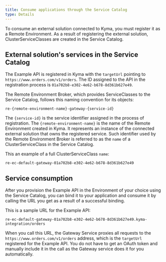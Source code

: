 ```yaml
---
title: Consume applications through the Service Catalog
type: Details
---
```


To consume an external solution connected to Kyma, you must register it as a Remote Environment. As a result of registering the external solution, ClusterServiceClasses are created in the Service Catalog.

## External solution's services in the Service Catalog

The Example API is registered in Kyma with the `targetUrl` pointing to `https://www.orders.com/v1/orders`. The ID assigned to the API in the registration process is `01a702b8-e302-4e62-b678-8d361b627e49`.

The Remote Environment Broker, which provides ServiceClasses to the Service Catalog, follows this naming convention for its objects:
```
re-{remote-environment-name}-gateway-{service-id}
```
The `{service-id}` is the service identifier assigned in the process of registration. The `{remote-environment-name}` is the name of the Remote Environment created in Kyma. It represents an instance of the connected external solution that owns the registered service. Such identifier used by the Remote Environment Broker is referred to as the `name` of a ClusterServiceClass in the Service Catalog.

This an example of a full ClusterServiceClass `name`:
```
re-ec-default-gateway-01a702b8-e302-4e62-b678-8d361b627e49
```

## Service consumption

After you provision the Example API in the Environment of your choice using the Service Catalog, you can bind it to your application and consume it by calling the URL you get as a result of a successful binding.

This is a sample URL for the Example API:
```
re-ec-default-gateway-01a702b8-e302-4e62-b678-8d361b627e49.kyma-integration/orders
```

When you call this URL, the Gateway Service proxies all requests to the `https://www.orders.com/v1/orders` address, which is the `targetUrl` registered for the Example API. You do not have to get an OAuth token and manually include it in the call as the Gateway service does it for you automatically.
